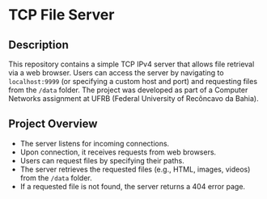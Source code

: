 # TCP File Server
## Description

This repository contains a simple TCP IPv4 server that allows file retrieval via a web browser. Users can access the server by navigating to `localhost:9999` (or specifying a custom host and port) and requesting files from the `/data` folder. The project was developed as part of a Computer Networks assignment at UFRB (Federal University of Recôncavo da Bahia).

## Project Overview

- The server listens for incoming connections.
- Upon connection, it receives requests from web browsers.
- Users can request files by specifying their paths.
- The server retrieves the requested files (e.g., HTML, images, videos) from the `/data` folder.
- If a requested file is not found, the server returns a 404 error page.

